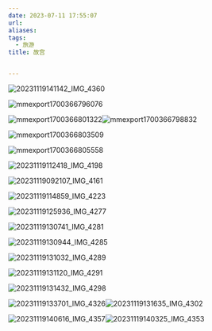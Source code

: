 ```yaml
---
date: 2023-07-11 17:55:07
url: 
aliases: 
tags: 
  - 旅游
title: 故宫


---
```


![20231119141142_IMG_4360](https://kiftravel.oss-cn-beijing.aliyuncs.com/img/202401201315820.JPG)

![mmexport1700366796076](https://kiftravel.oss-cn-beijing.aliyuncs.com/img/202401201315631.jpg)

![mmexport1700366801322](https://kiftravel.oss-cn-beijing.aliyuncs.com/img/202401201316491.jpg)![mmexport1700366798832](https://kiftravel.oss-cn-beijing.aliyuncs.com/img/202401201315315.jpg)



![mmexport1700366803509](https://kiftravel.oss-cn-beijing.aliyuncs.com/img/202401201316538.jpg)

![mmexport1700366805558](https://kiftravel.oss-cn-beijing.aliyuncs.com/img/202401201316421.jpg)

![20231119112418_IMG_4198](https://kiftravel.oss-cn-beijing.aliyuncs.com/img/202401201316009.JPG)



![20231119092107_IMG_4161](https://kiftravel.oss-cn-beijing.aliyuncs.com/img/202401201316047.JPG)

![20231119114859_IMG_4223](https://kiftravel.oss-cn-beijing.aliyuncs.com/img/202401201317964.JPG)



![20231119125936_IMG_4277](https://kiftravel.oss-cn-beijing.aliyuncs.com/img/202401201317966.JPG)



![20231119130741_IMG_4281](https://kiftravel.oss-cn-beijing.aliyuncs.com/img/202401201317930.JPG)





![20231119130944_IMG_4285](https://kiftravel.oss-cn-beijing.aliyuncs.com/img/202401201318667.JPG)



![20231119131032_IMG_4289](https://kiftravel.oss-cn-beijing.aliyuncs.com/img/202401201318471.JPG)



![20231119131120_IMG_4291](https://kiftravel.oss-cn-beijing.aliyuncs.com/img/202401201318470.JPG)



![20231119131432_IMG_4298](https://kiftravel.oss-cn-beijing.aliyuncs.com/img/202401201318525.JPG)



![20231119133701_IMG_4326](https://kiftravel.oss-cn-beijing.aliyuncs.com/img/202401201319864.JPG)![20231119131635_IMG_4302](https://kiftravel.oss-cn-beijing.aliyuncs.com/img/202401201318237.JPG)

![20231119140616_IMG_4357](https://kiftravel.oss-cn-beijing.aliyuncs.com/img/202401201319596.JPG)![20231119140325_IMG_4353](https://kiftravel.oss-cn-beijing.aliyuncs.com/img/202401201319785.JPG)